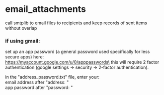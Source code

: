 # email_attachments
call smtplib to email files to recipients and keep records of sent items without overlap

### if using gmail:
set up an app password (a general password used specifically for less secure apps) here:\
https://myaccount.google.com/u/0/apppasswords\
this will require 2 factor authentication (google settings -> security -> 2-factor authentication).

in the "address_password.txt" file, enter your:\
email address after "address: "\
app password after "password: "
